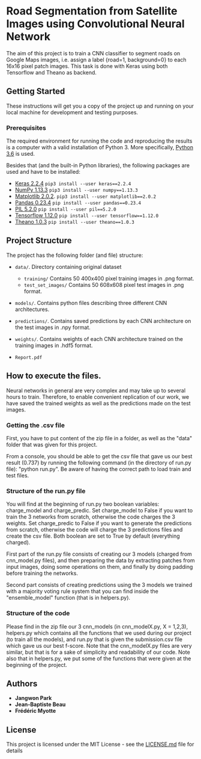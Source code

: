 # Road Segmentation from Satellite Images using Convolutional Neural Network

The aim of this project is to train a CNN classifier to segment roads on Google Maps images, i.e. assign a label {road=1, background=0} to each 16x16 pixel patch images. This task is done with Keras using both Tensorflow and Theano as backend.

## Getting Started

These instructions will get you a copy of the project up and running on your local machine for development and testing purposes.

### Prerequisites

The required environment for running the code and reproducing the results is a computer with a valid installation of Python 3. More specifically, [Python 3.6](https://docs.python.org/3.6/) is used.

Besides that (and the built-in Python libraries), the following packages are used and have to be installed:

* [Keras 2.2.4](https://keras.io/) `pip3 install --user keras==2.2.4`
* [NumPy 1.13.3](http://www.numpy.org) `pip3 install --user numpy==1.13.3`
* [Matplotlib 2.0.2](https://matplotlib.org). `pip3 install --user matplotlib==2.0.2`
* [Pandas 0.23.4](https://pandas.pydata.org) `pip install --user pandas==0.23.4`
* [PIL 5.2.0](https://pillow.readthedocs.io/en/latest/releasenotes/5.2.0.html) `pip install --user pil==5.2.0`
* [Tensorflow 1.12.0](https://www.tensorflow.org) `pip install --user tensorflow==1.12.0`
* [Theano 1.0.3](http://deeplearning.net/software/theano_versions/dev/library/index.html) `pip install --user theano==1.0.3`

## Project Structure

The project has the following folder (and file) structure:

* `data/`. Directory containing original dataset
    * `training/` Contains 50 400x400 pixel training images in .png format.
    * `test_set_images/` Contains 50 608x608 pixel test images in .png format.

* `models/`. Contains python files describing three different CNN architectures.
* `predictions/`. Contains saved predictions by each CNN architecture on the test images in .npy format.
* `weights/`. Contains weights of each CNN architecture trained on the training images in .hdf5 format.

* `Report.pdf`

## How to execute the files.
Neural networks in general are very complex and may take up to several hours to train. Therefore, to enable convenient replication of our work, we have saved the trained weights as well as the predictions made on the test images.

### Getting the .csv file

First, you have to put content of the zip file in a folder, as well as the "data" folder that was given for this project.

From a console, you should be able to get the csv file that gave us our best result (0.737) by running the following command (in the directory of run.py file): "python run.py". Be aware of having the correct path to load train and test files.

### Structure of the run.py file

You will find at the beginning of run.py two boolean variables: charge_model and charge_predic. Set charge_model to False if you want to train the 3 networks from scratch, otherwise the code charges the 3 weights. Set charge_predic to False if you want to generate the predictions from scratch, otherwise the code will charge the 3 predictions files and create the csv file. Both boolean are set to True by default (everything charged).

First part of the run.py file consists of creating our 3 models (charged from cnn_model.py files), and then preparing the data by extracting patches from input images, doing some operations on them, and finally by doing padding before training the networks.

Second part consists of creating predictions using the 3 models we trained with a majority voting rule system that you can find inside the "ensemble_model" function (that is in helpers.py).

### Structure of the code

Please find in the zip file our 3 cnn_models (in cnn_modelX.py, X = 1,2,3), helpers.py which contains all the functions that we used during our project (to train all the models), and run.py that is given the submission.csv file which gave us our best f-score. Note that the cnn_modelX.py files are very similar, but that is for a sake of simplicity and readability of our code. Note also that in helpers.py, we put some of the functions that were given at the beginning of the project.

## Authors

- **Jangwon Park**
- **Jean-Baptiste Beau**
- **Frédéric Myotte**

## License

This project is licensed under the MIT License - see the [LICENSE.md](LICENSE.md) file for details
